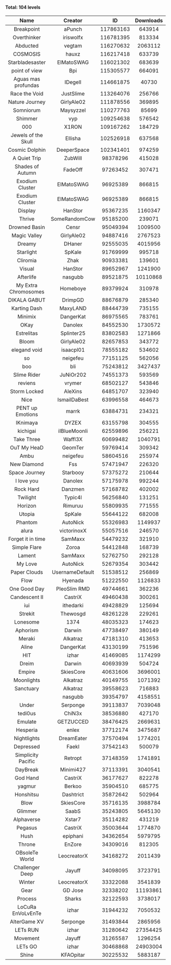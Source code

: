 #### Total: 104 levels

| Name | Creator | ID | Downloads | Likes |
|:---:|:---:|:---:|:---:|:---:|
| Breakpoint  | aPunch | 117863163 | 643914 | 51127
| Overthinker | iriswolfx | 116781395 | 813334 | 63832
| Abducted | vegtam | 116270632 | 2063112 | 122123
| COSMOSIS | hauxz | 116217418 | 633739 | 39115
| Starbladesaster | ElMatoSWAG | 116021302 | 683639 | 60998
| point of view        | Bpi | 115305577 | 664091 | 50363
| Aguas mas profundas | IDegelI | 114661875 | 40730 | 1964
| Race the Void | JustSlime | 113264076 | 256766 | 12290
| Nature Journey | GirlyAle02 | 111878556 | 369895 | 19624
| Somniorum | Maysyzzel | 110277763 | 85699 | 4442
| Shimmer | vyp | 109254638 | 576542 | 48093
| 000 | X1RON | 109167262 | 184729 | 7700
| Jewels of the Skull | Ellisha | 102526918 | 637568 | 27683
| Cosmic Dolphin | DeeperSpace | 102341401 | 974259 | 75046
| A Quiet Trip | ZubWill | 98378296 | 415028 | 33884
| Shades of Autumn | FadeOff | 97263452 | 307471 | 17919
| Exodium Cluster | ElMatoSWAG | 96925389 | 866815 | 89226
| Exodium Cluster | ElMatoSWAG | 96925389 | 866815 | 89226
| Display | HanStor | 95367235 | 1160347 | 105382
| Thrive | SomeRandomCow | 95185200 | 239071 | 15996
| Drowned Basin | Censr | 95049394 | 1009500 | 97379
| Magic Valley | GirlyAle02 | 94887416 | 2767523 | 268551
| Dreamy | DHaner | 92555035 | 4015956 | 352413
| Starlight | SpKale | 91769999 | 995718 | 102857
| Cliromia | Zhak | 90933381 | 139601 | 12256
| Visual | HanStor | 89652967 | 1241900 | 103950
| Afterlife | nasgubb | 89521875 | 10110868 | 612520
| My Extra Chromosomes | Homeboye | 89379924 | 310978 | 22809
| DIKALA GABUT | DrimpGD | 88676879 | 285340 | 18208
| Karting Dash | MaxyLAND | 88444739 | 735155 | 56245
| Minimix | DangerKat | 86975565 | 783761 | 69452
| OKay | Danolex | 84552530 | 1730572 | 148012
| Estrelitas | Splinter25 | 83802583 | 1271866 | 109465
| Bloom | GirlyAle02 | 82657853 | 343772 | 30711
| elegand void | isaacpl01 | 78555182 | 534602 | 35376
| so | neigefeu | 77151125 | 562056 | 37030
| boo | bli | 75243812 | 3427437 | 244010
| Slime Rider | JuNiOr202 | 74551373 | 593569 | 32545
| reviens | vrymer | 68502127 | 543846 | 34119
| Storm Locked | AleXins | 64851707 | 323940 | 25236
| Nice | IsmailDaBest | 63996558 | 464673 | 26472
| PENT up Emotions | marrk | 63884731 | 234321 | 15422
| IKnimaya | DYZEX | 63155798 | 304555 | 21166
| kichigai | iIBlueMoonIi | 62559896 | 256221 | 11573
| Take Three | Waffl3X | 60699482 | 1040791 | 91394
| OuT My HeaD | GeomTer | 59769414 | 309342 | 21362
| Ambu | neigefeu | 58604516 | 255974 | 24021
| New Diamond | Fss | 57471947 | 226320 | 16960
| Space Journey | Starbooy | 57375272 | 210644 | 15484
| I love you | Danolex | 57175978 | 992244 | 105923
| Rock Hard | Danzmen | 57168782 | 402002 | 33072
| Twilight | Typic4l | 56256840 | 131251 | 10701
| Horizon | Rimuruu | 55809935 | 771555 | 83294
| Utopia | SpKale | 55644122 | 682008 | 68070
| Phantom | AutoNick | 55326983 | 1149937 | 77832
| alura | victorinoxX | 55057516 | 246570 | 19681
| Forget it in time | SamMaxx | 54479232 | 321910 | 25694
| Simple Flare | Zoroa | 54412848 | 168739 | 23063
| Lament | SamMaxx | 52762750 | 292128 | 34116
| My Love | AutoNick | 52679354 | 303442 | 30323
| Paper Clouds | UsernameDefault | 51538512 | 256869 | 31741
| Flow | Hyenada | 51222550 | 1126833 | 121191
| One Good Day | PleoSlim RMD | 49744661 | 362236 | 38659
| Candescent II | CastriX | 49460438 | 300261 | 38594
| iui | ithedarki | 49428829 | 125694 | 17875
| Strekit | Thewosgd | 48261228 | 229261 | 31800
| Lonesome | 1374 | 48035323 | 174623 | 22639
| Aphorism | Darwin | 47738497 | 380149 | 48700
| Meraki | Alkatraz | 47181310 | 413653 | 48016
| Aline | DangerKat | 43130199 | 751596 | 78401
| HIT | izhar | 41469085 | 1174299 | 114710
| Dreim | Darwin | 40693939 | 504724 | 60271
| Empire | SkiesCore | 40631606 | 3696001 | 336842
| Moonlights | Alkatraz | 40149755 | 1071392 | 85074
| Sanctuary | Alkatraz | 39558623 | 716883 | 90284
|   | nasgubb | 39354797 | 4158551 | 292044
| Under | Serponge | 39113837 | 7039048 | 569231
| tedi0us | ChiN3x | 38536880 | 427170 | 53955
| Emulate | GETZUCCED | 38476425 | 2669631 | 245955
| Hesperia | enlex | 37712174 | 3475687 | 240160
| Nightlights | DreamEater | 37570494 | 1774201 | 159811
| Depressed | FaekI | 37542143 | 500079 | 67545
| Simplicity Pacific | Retropt | 37148359 | 1741891 | 179839
| DayBreak | Minimi427 | 37113391 | 3040541 | 300170
| God Hand | CastriX | 36177627 | 822278 | 102510
| yagmur | Berkoo | 35904510 | 685775 | 85572
| Honshitsu | Dashtrict | 35872642 | 502964 | 80634
| Blow | SkiesCore | 35716135 | 3988784 | 371032
| Glimmer | SaabS | 35243805 | 5645130 | 430160
| Alphaverse | Xstar7 | 35114282 | 431219 | 72250
| Pegasus | CastriX | 35003644 | 1774870 | 209040
| Hush | epiphani | 34362654 | 5979795 | 467805
| Throne | EnZore | 34309016 | 812305 | 101706
| OBsoleTe World | LeocreatorX | 34168272 | 2011439 | 194179
| Challenger Deep | Jayuff | 34098095 | 3723791 | 207543
| Winter | LeocreatorX | 33322088 | 3541839 | 344741
| Gear | GD Jose | 32338202 | 11193861 | 1318702
| Process | Sharks | 32122593 | 3738017 | 447977
| LoCuRa EnVoLvEnTe | izhar | 31944232 | 7050532 | 708507
| AlterGame XV | Serponge | 31493844 | 2865956 | 245818
| LETs  RUN | izhar | 31280642 | 27354425 | 2609520
| Movement | Jayuff | 31265587 | 1296254 | 147410
| LETs GO | izhar | 30468868 | 24903004 | 2193715
| Shine | KFAOpitar | 30225532 | 5883187 | 624104

